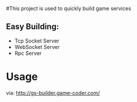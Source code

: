 #This project is used to quickly build game services

## Easy Building:
* Tcp Socket Server
* WebSocket Server
* Rpc Server

# Usage
via: http://gs-builder.game-coder.com/
